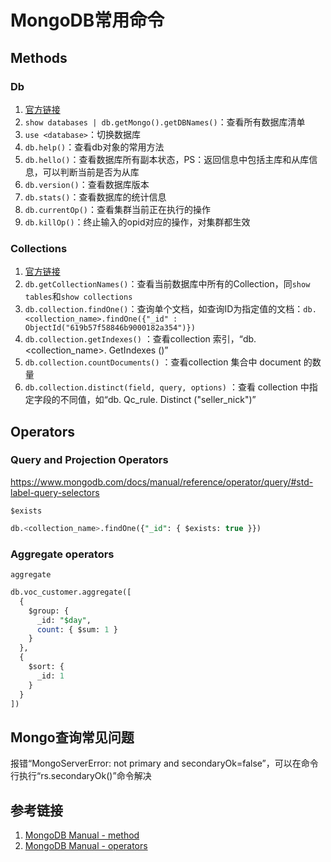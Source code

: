 # MongoDB常用命令

## Methods

### Db

1. [官方链接](https://www.mongodb.com/docs/manual/reference/method/js-database/)
2. `show databases | db.getMongo().getDBNames()`：查看所有数据库清单
3. `use <database>`：切换数据库
4. `db.help()`：查看db对象的常用方法
5. `db.hello()`：查看数据库所有副本状态，PS：返回信息中包括主库和从库信息，可以判断当前是否为从库
6. `db.version()`：查看数据库版本
7. `db.stats()`：查看数据库的统计信息
8. `db.currentOp()`：查看集群当前正在执行的操作
9. `db.killOp()`：终止输入的opid对应的操作，对集群都生效


### Collections

1. [官方链接](https://www.mongodb.com/docs/manual/reference/method/js-collection/)
2. `db.getCollectionNames()`：查看当前数据库中所有的Collection，同`show tables`和`show collections`
3. `db.collection.findOne()`：查询单个文档，如查询ID为指定值的文档：`db.<collection_name>.findOne({"_id" : ObjectId("619b57f58846b9000182a354")})`
4. `db.collection.getIndexes()` ：查看collection 索引，“db.<collection_name>. GetIndexes ()”
5. `db.collection.countDocuments()` ：查看collection 集合中 document 的数量
6. `db.collection.distinct(field, query, options)` ：查看 collection 中指定字段的不同值，如“db. Qc_rule. Distinct ("seller_nick")”


## Operators

### Query and Projection Operators

https://www.mongodb.com/docs/manual/reference/operator/query/#std-label-query-selectors


`$exists`

```sql
db.<collection_name>.findOne({"_id": { $exists: true }})
```


### Aggregate operators

`aggregate`

```sql
db.voc_customer.aggregate([
  {
    $group: {
      _id: "$day",
      count: { $sum: 1 }
    }
  },
  {
    $sort: {
      _id: 1
    }
  }
])
```


## Mongo查询常见问题
报错“MongoServerError: not primary and secondaryOk=false”，可以在命令行执行“rs.secondaryOk()”命令解决



## 参考链接
1. [MongoDB Manual - method](https://www.mongodb.com/docs/manual/reference/method/)
2. [MongoDB Manual - operators](https://www.mongodb.com/docs/manual/reference/operator/)